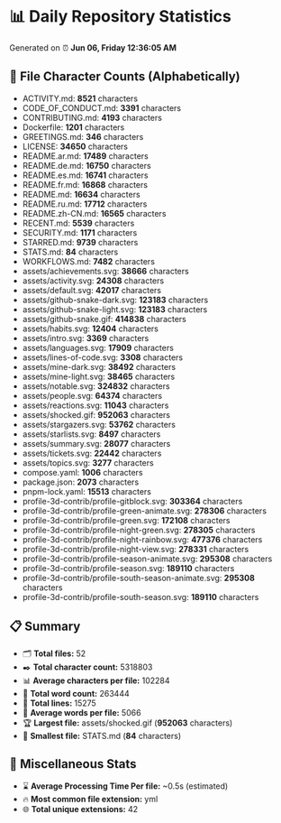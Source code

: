 # 📊 Daily Repository Statistics
Generated on ⏰ **Jun 06, Friday 12:36:05 AM**

## 📂 File Character Counts (Alphabetically)
- ACTIVITY.md: **8521** characters
- CODE_OF_CONDUCT.md: **3391** characters
- CONTRIBUTING.md: **4193** characters
- Dockerfile: **1201** characters
- GREETINGS.md: **346** characters
- LICENSE: **34650** characters
- README.ar.md: **17489** characters
- README.de.md: **16750** characters
- README.es.md: **16741** characters
- README.fr.md: **16868** characters
- README.md: **16634** characters
- README.ru.md: **17712** characters
- README.zh-CN.md: **16565** characters
- RECENT.md: **5539** characters
- SECURITY.md: **1171** characters
- STARRED.md: **9739** characters
- STATS.md: **84** characters
- WORKFLOWS.md: **7482** characters
- assets/achievements.svg: **38666** characters
- assets/activity.svg: **24308** characters
- assets/default.svg: **42017** characters
- assets/github-snake-dark.svg: **123183** characters
- assets/github-snake-light.svg: **123183** characters
- assets/github-snake.gif: **414838** characters
- assets/habits.svg: **12404** characters
- assets/intro.svg: **3369** characters
- assets/languages.svg: **17909** characters
- assets/lines-of-code.svg: **3308** characters
- assets/mine-dark.svg: **38492** characters
- assets/mine-light.svg: **38465** characters
- assets/notable.svg: **324832** characters
- assets/people.svg: **64374** characters
- assets/reactions.svg: **11043** characters
- assets/shocked.gif: **952063** characters
- assets/stargazers.svg: **53762** characters
- assets/starlists.svg: **8497** characters
- assets/summary.svg: **28077** characters
- assets/tickets.svg: **22442** characters
- assets/topics.svg: **3277** characters
- compose.yaml: **1006** characters
- package.json: **2073** characters
- pnpm-lock.yaml: **15513** characters
- profile-3d-contrib/profile-gitblock.svg: **303364** characters
- profile-3d-contrib/profile-green-animate.svg: **278306** characters
- profile-3d-contrib/profile-green.svg: **172108** characters
- profile-3d-contrib/profile-night-green.svg: **278305** characters
- profile-3d-contrib/profile-night-rainbow.svg: **477376** characters
- profile-3d-contrib/profile-night-view.svg: **278331** characters
- profile-3d-contrib/profile-season-animate.svg: **295308** characters
- profile-3d-contrib/profile-season.svg: **189110** characters
- profile-3d-contrib/profile-south-season-animate.svg: **295308** characters
- profile-3d-contrib/profile-south-season.svg: **189110** characters

## 📋 Summary
- 🗂️ **Total files:** 52
- ✒️ **Total character count:** 5318803
- 📊 **Average characters per file:** 102284
- 📝 **Total word count:** 263444
- 🧾 **Total lines:** 15275
- 📐 **Average words per file:** 5066
- 🏆 **Largest file:** assets/shocked.gif (**952063** characters)
- 🥉 **Smallest file:** STATS.md (**84** characters)

## 🌟 Miscellaneous Stats
- ⌛ **Average Processing Time Per file:** ~0.5s (estimated)
- 🔥 **Most common file extension:** yml
- 🌐 **Total unique extensions:** 42
